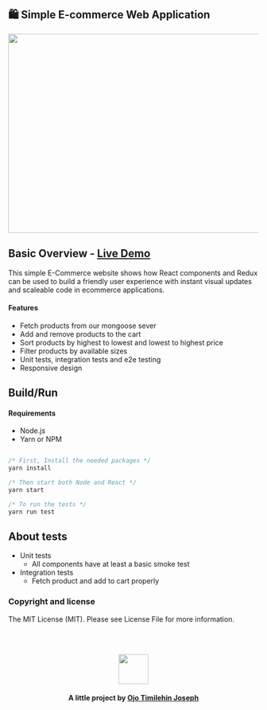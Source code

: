 ## 🛍️ Simple E-commerce Web Application

<p align="center">
  <img src="./src/asset/Naija-Shop.gif" width="800" height="400">
</p>

## Basic Overview - [Live Demo]()

This simple E-Commerce website shows how React components and Redux can be used to build a friendly user experience with instant visual updates and scaleable code in ecommerce applications.

#### Features

- Fetch products from our mongoose sever
- Add and remove products to the cart
- Sort products by highest to lowest and lowest to highest price
- Filter products by available sizes
- Unit tests, integration tests and e2e testing
- Responsive design

## Build/Run

#### Requirements

- Node.js
- Yarn or NPM

```javascript

/* First, Install the needed packages */
yarn install

/* Then start both Node and React */
yarn start

/* To run the tests */
yarn run test


```

## About tests

- Unit tests
  - All components have at least a basic smoke test
- Integration tests
  - Fetch product and add to cart properly

### Copyright and license

The MIT License (MIT). Please see License File for more information.

<br/>
<br/>

<p align="center"><img src="https://avatars.githubusercontent.com/u/88297303?v=4" width="60" height="60"/></p>
<h4 align="center">
  A little project by <a href="http://www.github.com/timex19">Ojo Timilehin Joseph</a>
</h4>
